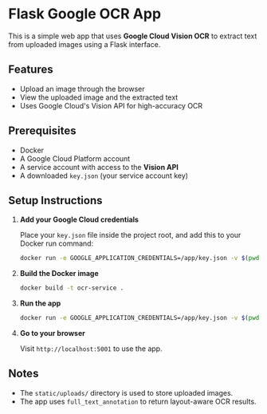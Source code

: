 
# Flask Google OCR App

This is a simple web app that uses **Google Cloud Vision OCR** to extract text from uploaded images using a Flask interface.

## Features

- Upload an image through the browser
- View the uploaded image and the extracted text
- Uses Google Cloud's Vision API for high-accuracy OCR

## Prerequisites

- Docker
- A Google Cloud Platform account
- A service account with access to the **Vision API**
- A downloaded `key.json` (your service account key)

## Setup Instructions

1. **Add your Google Cloud credentials**

   Place your `key.json` file inside the project root, and add this to your Docker run command:

   ```bash
   docker run -e GOOGLE_APPLICATION_CREDENTIALS=/app/key.json -v $(pwd)/key.json:/app/key.json -p 5001:5001 ocr-app-flask
   ```

2. **Build the Docker image**

   ```bash
   docker build -t ocr-service .
   ```

3. **Run the app**

   ```bash
   docker run -e GOOGLE_APPLICATION_CREDENTIALS=/app/key.json -v $(pwd)/key.json:/app/key.json -p 5001:5001 ocr-app-flask
   ```

4. **Go to your browser**

   Visit `http://localhost:5001` to use the app.

## Notes

- The `static/uploads/` directory is used to store uploaded images.
- The app uses `full_text_annotation` to return layout-aware OCR results.
